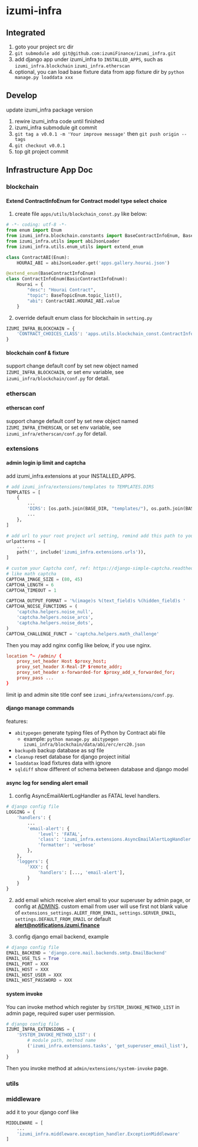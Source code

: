 # izumi-infra

## Integrated

1. goto your project src dir
2. `git submodule add git@github.com:izumiFinance/izumi_infra.git`
3. add django app under izumi_infra to `INSTALLED_APPS`, such as `izumi_infra.blockchain` `izumi_infra.etherscan`
4. optional, you can load base fixture data from app fixture dir by `python manage.py loaddata xxx`

## Develop

update izumi_infra package version

1. rewire izumi_infra code until finished
2. izumi_infra submodule git commit
3. `git tag a v0.0.1 -m 'Your improve message'` then `git push origin --tags`
4. `git checkout v0.0.1`
5. top git project commit

## Infrastructure App Doc

### blockchain

#### Extend ContractInfoEnum for Contract model type select choice

1. create file `apps/utils/blockchain_const.py` like below:

```py
# -*- coding: utf-8 -*-
from enum import Enum
from izumi_infra.blockchain.constants import BaseContractInfoEnum, BaseTopicEnum, BasicContractInfoEnum
from izumi_infra.utils import abiJsonLoader
from izumi_infra.utils.enum_utils import extend_enum

class ContractABI(Enum):
    HOURAI_ABI = abiJsonLoader.get('apps.gallery.hourai.json')

@extend_enum(BaseContractInfoEnum)
class ContractInfoEnum(BasicContractInfoEnum):
    Hourai = {
        "desc": "Hourai Contract",
        "topic": BaseTopicEnum.topic_list(),
        "abi": ContractABI.HOURAI_ABI.value
    }
```

2. override default enum class for blockchain in `setting.py`

```py
IZUMI_INFRA_BLOCKCHAIN = {
    'CONTRACT_CHOICES_CLASS': 'apps.utils.blockchain_const.ContractInfoEnum'
}
```

#### blockchain conf & fixture

support change default conf by set new object named `IZUMI_INFRA_BLOCKCHAIN`, or set env variable, see
`izumi_infra/blockchain/conf.py` for detail.

### etherscan

#### etherscan conf

support change default conf by set new object named `IZUMI_INFRA_ETHERSCAN`, or set env variable, see
`izumi_infra/etherscan/conf.py` for detail.

### extensions

#### admin login ip limit and captcha

add izumi_infra.extensions at your INSTALLED_APPS.

```py
# add izumi_infra/extensions/templates to TEMPLATES.DIRS
TEMPLATES = [
    {
        ...
        'DIRS': [os.path.join(BASE_DIR, "templates/"), os.path.join(BASE_DIR, "../izumi_infra/extensions/templates/")],
        ...
    },
]

# add url to your root project url setting, remind add this path to your admin nginx proxy
urlpatterns = [
    ...
    path('', include('izumi_infra.extensions.urls')),
]

# custom your Captcha conf, ref: https://django-simple-captcha.readthedocs.io/en/latest/
# like math captcha
CAPTCHA_IMAGE_SIZE = (80, 45)
CAPTCHA_LENGTH = 6
CAPTCHA_TIMEOUT = 1

CAPTCHA_OUTPUT_FORMAT = '%(image)s %(text_field)s %(hidden_field)s '
CAPTCHA_NOISE_FUNCTIONS = (
    'captcha.helpers.noise_null',
    'captcha.helpers.noise_arcs',
    'captcha.helpers.noise_dots',
)
CAPTCHA_CHALLENGE_FUNCT = 'captcha.helpers.math_challenge'

```

Then you may add nginx config like below, if you use nginx.

```conf
location ^~ /admin/ {
    proxy_set_header Host $proxy_host;
    proxy_set_header X-Real-IP $remote_addr;
    proxy_set_header x-forwarded-for $proxy_add_x_forwarded_for;
    proxy_pass ...
}
```

limit ip and admin site title conf see `izumi_infra/extensions/conf.py`.

#### django manage commands

features:

- `abitypegen` generate typing files of Python by Contract abi file
  - example: `python manage.py abitypegen izumi_infra/blockchain/data/abi/erc/erc20.json`
- `backupdb` backup database as sql file
- `cleanup` reset database for django project initial
- `loaddatax` load fixtures data with ignore
- `sqldiff` show different of schema between database and django model

#### async log for sending alert email

1. config AsyncEmailAlertLogHandler as FATAL level handlers.

```py
# django config file
LOGGING = {
    'handlers': {
        ...
        'email-alert': {
            'level': 'FATAL',
            'class': 'izumi_infra.extensions.AsyncEmailAlertLogHandler',
            'formatter': 'verbose'
        },
    },
    'loggers': {
        'XXX': {
            'handlers': [..., 'email-alert'],
        }
    }
}
```

2. add email which receive alert email to your superuser by admin page, or config at [ADMINS](https://docs.djangoproject.com/en/4.1/ref/settings/#admins). custom email from user will use first not blank value of `extensions_settings.ALERT_FROM_EMAIL`, `settings.SERVER_EMAIL`, `settings.DEFAULT_FROM_EMAIL` or default **alert@notifications.izumi.finance**

3. config django email backend, example

```py
# django config file
EMAIL_BACKEND = 'django.core.mail.backends.smtp.EmailBackend'
EMAIL_USE_TLS = True
EMAIL_PORT = XXX
EMAIL_HOST = XXX
EMAIL_HOST_USER = XXX
EMAIL_HOST_PASSWORD = XXX
```

#### system invoke

You can invoke method which register by `SYSTEM_INVOKE_METHOD_LIST` in admin page, required super user permission.

```py
# django config file
IZUMI_INFRA_EXTENSIONS = {
    'SYSTEM_INVOKE_METHOD_LIST': (
        # module path, method name
        ('izumi_infra.extensions.tasks', 'get_superuser_email_list'),
    )
}
```

Then you invoke method at `admin/extensions/system-invoke` page.

### utils

### middleware

add it to your django conf like

```py
MIDDLEWARE = [
    ...
    'izumi_infra.middleware.exception_handler.ExceptionMiddleware'
]
```
